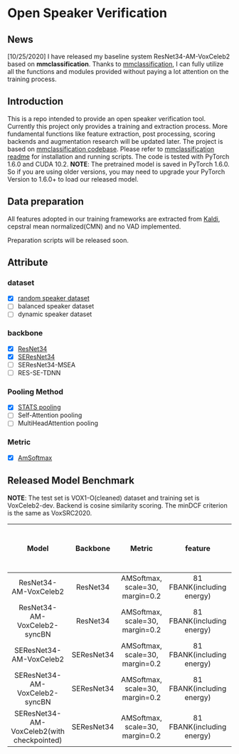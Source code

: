 
# Open Speaker Verification

## News

[10/25/2020] I have released my baseline system ResNet34-AM-VoxCeleb2 based on **mmclassification**. Thanks to [mmclassification](https://github.com/open-mmlab/mmclassification), I can fully utilize all the functions and modules provided without paying a lot attention on the training process.

## Introduction

This is a repo intended to provide an open speaker verification tool. Currently this project only provides a training and extraction process. More fundamental functions like feature extraction, post processing, scoring backends and augmentation research will be updated later.
The project is based on [mmclassification codebase](https://github.com/open-mmlab/mmclassification).
Please refer to [mmclassification  readme](README.mmclassification.md) for installation and running scripts.
The code is tested with PyTorch 1.6.0 and CUDA 10.2. **NOTE**: The pretrained model is saved in PyTorch 1.6.0. So if you are using older versions, you may need to upgrade your PyTorch Version to 1.6.0+ to load our released model.

## Data preparation

All features adopted in our training frameworks are extracted from [Kaldi](https://github.com/kaldi-asr/kaldi), cepstral mean normalized(CMN) and no VAD implemented.

Preparation scripts will be released soon.

## Attribute

### dataset

- [x] [random speaker dataset](mmcls/datasets/speaker_dataset.py)
- [ ] balanced speaker dataset
- [ ] dynamic speaker dataset

### backbone

- [x] [ResNet34](mmcls/models/backbones/resnet_cifar.py)
- [x] [SEResNet34](mmcls/models/backbones/seresnet_asv.py)
- [ ] SEResNet34-MSEA
- [ ] RES-SE-TDNN

### Pooling Method

- [x] [STATS pooling](mmcls/models/necks/STP.py)
- [ ] Self-Attention pooling
- [ ] MultiHeadAttention pooling

### Metric

- [x] [AmSoftmax](mmcls/models/heads/am_head.py)

## Released Model Benchmark

**NOTE**: The test set is VOX1-O(cleaned) dataset and training set is VoxCeleb2-dev. Backend is cosine similarity scoring. The minDCF criterion is the same as  VoxSRC2020.

| Model | Backbone          | Metric | feature | batch size | config | raw EER on Vox1-O(cleaned) | raw DCF | raw EER on Vox1-H | checkpoint |
|:---------:|:-----------------:|:------------:|:------------:|:------------:|:------------:|--------------|:------------:|:------------:|:------------:|
| ResNet34-AM-VoxCeleb2 | ResNet34       | AMSoftmax, scale=30, margin=0.2 | 81 FBANK(including energy) | 128 | [conf](configs/asv/classifier/vox2_resnet34_b128x4.py) | 1.207 | 0.0738 | 2.44 | [ckpt](https://drive.google.com/file/d/1d5cJQsLNUrZ3-IIiBPI8l-7W7G_jqKV8/view?usp=sharing) |
| ResNet34-AM-VoxCeleb2-syncBN | ResNet34 | AMSoftmax, scale=30, margin=0.2 | 81 FBANK(including energy) | 128 | [conf](configs/asv/classifier/vox2_resnet34_b128x4_syncBN.py) | 1.196 | 0.0791 | - | [ckpt](https://drive.google.com/file/d/1rJ9tMGU4OVXQwF66e0Z-0scDc9MmipHo/view?usp=sharing) |
| SEResNet34-AM-VoxCeleb2 | SEResNet34 | AMSoftmax, scale=30, margin=0.2 | 81 FBANK(including energy) | 100 | [conf](configs/asv/classifier/vox2_seresnet34_b100x4.py) | 1.121 | 0.0771 | 2.43 | [ckpt](https://drive.google.com/file/d/1jPIDDNnv_IY5rR5CUA6bqSiw-dSAP_oM/view?usp=sharing) |
| SEResNet34-AM-VoxCeleb2-syncBN | SEResNet34 | AMSoftmax, scale=30, margin=0.2 | 81 FBANK(including energy) | 100 | [conf](configs/asv/classifier/vox2_seresnet34_b100x4_syncBN.py) | 1.175 | 0.0745 | - | realeased soon |
| SEResNet34-AM-VoxCeleb2(with checkpointed) | SEResNet34 | AMSoftmax, scale=30, margin=0.2 | 81 FBANK(including energy) | 128 | [conf](configs/asv/classifier/vox2_seresnet34_b128x4.py) | 1.07 | 0.0747 | 2.43 | - |